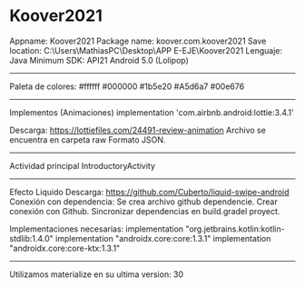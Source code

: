 # Koover2021

Appname: Koover2021
Package name: koover.com.koover2021
Save location: C:\Users\MathiasPC\Desktop\APP E-EJE\Koover2021
Lenguaje: Java
Minimum SDK: API21 Android 5.0 (Lolipop)


******************************************************
Paleta de colores:
    <color name="white">#ffffff</color>
    <color name="black">#000000</color>
    <color name="green">#1b5e20</color>
    <color name="green2">#A5d6a7</color>
    <color name="green3">#00e676</color>

******************************************************
Implementos (Animaciones)
implementation 'com.airbnb.android:lottie:3.4.1'

Descarga: https://lottiefiles.com/24491-review-animation
Archivo se encuentra en carpeta raw 
Formato JSON.


******************************************************
Actividad principal
IntroductoryActivity
******************************************************
Efecto Liquido
Descarga: https://github.com/Cuberto/liquid-swipe-android
Conexión con dependencia:
Se crea archivo github dependencie.
Crear conexión con Github.
Sincronizar dependencias en build.gradel proyect.

Implementaciones necesarias: 
implementation "org.jetbrains.kotlin:kotlin-stdlib:1.4.0"
implementation "androidx.core:core:1.3.1"
implementation "androidx.core:core-ktx:1.3.1"

********************************************************
Utilizamos materialize en su ultima version: 30
